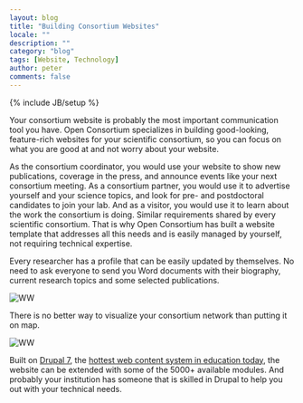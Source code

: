 ```yaml
---
layout: blog
title: "Building Consortium Websites"
locale: ""
description: ""
category: "blog"
tags: [Website, Technology]
author: peter 
comments: false
---
```

{% include JB/setup %}

<p class="lead">Your consortium website is probably the most important communication tool you have. Open Consortium specializes in building good-looking, feature-rich websites for your scientific consortium, so you can focus on what you are good at and not worry about your website.</p> 

As the consortium coordinator, you would use your website to show new publications, coverage in the press, and announce events like your next consortium meeting. As a consortium partner, you would use it to advertise yourself and your science topics, and look for pre- and postdoctoral candidates to join your lab. And as a visitor, you would use it to learn about the work the consortium is doing. Similar requirements shared by every scientific consortium. That is why Open Consortium has built a website template that addresses all this needs and is easily managed by yourself, not requiring technical expertise.

<!-- #### Highlight researchers and their research -->

Every researcher has a profile that can be easily updated by themselves. No need to ask everyone to send you Word documents with their biography, current research topics and some selected publications. 

![WW](http://farm9.staticflickr.com/8446/7985696346_867cb2ed54.jpg)

<!-- #### Visualize your network -->

There is no better way to visualize your consortium network than putting it on map. 

![WW](http://farm9.staticflickr.com/8436/7985707429_eab6314e5a.jpg)


<!-- .... -->

<!-- #### Hire the best people -->

<!-- Publish in Nature Jobs, ... etc. -->

<!-- #### Looks good everywhere -->

<!-- pic of the site on the three devices -->

<!-- #### Built using open-source technologies -->

Built on [Drupal 7](http://drupal.org), the [hottest web content system in education today](https://www.acquia.com/five-data-sheets-promoting-drupal), the website can be extended with some of the 5000+ available modules. And probably your institution has someone that is skilled in Drupal to help you out with your technical needs. 

<!-- Interested? Then please don't hesitate to [contact us](http://localhost:4000/contact.html).

We are working on releasing  -->

<!-- BLA B -->

<!-- put pics here from the 3 sites we built, and discuss a bit their features -->